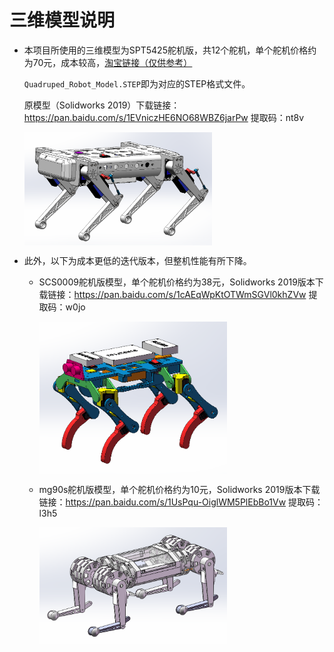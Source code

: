 # 三维模型说明
- 本项目所使用的三维模型为SPT5425舵机版，共12个舵机，单个舵机价格约为70元，成本较高，[淘宝链接（仅供参考）](https://item.taobao.com/item.htm?spm=a1z09.2.0.0.b1d32e8dzFrjE9&id=581039145230&_u=o2pleos5e212)

  `Quadruped_Robot_Model.STEP`即为对应的STEP格式文件。

  原模型（Solidworks 2019）下载链接：https://pan.baidu.com/s/1EVniczHE6NO68WBZ6jarPw 提取码：nt8v

  <img src="Readme.assets/image-20220624124531218.png" alt="image-20220624124531218" width=300 align="center"/>

- 此外，以下为成本更低的迭代版本，但整机性能有所下降。

  - SCS0009舵机版模型，单个舵机价格约为38元，Solidworks 2019版本下载链接：https://pan.baidu.com/s/1cAEqWpKtOTWmSGVl0khZVw 提取码：w0jo

    <img src="Readme.assets/image-20220624124049810.png" alt="image-20220624124049810" width=300 align="center"/>

    

  - mg90s舵机版模型，单个舵机价格约为10元，Solidworks 2019版本下载链接：https://pan.baidu.com/s/1UsPqu-OiglWM5PlEbBo1Vw 提取码：l3h5

    <img src="Readme.assets/image-20220624124215790.png" alt="image-20220624124215790" width=300 align="center"/>